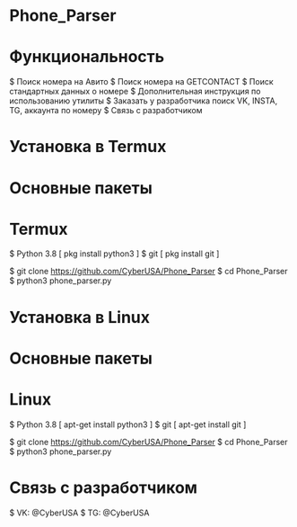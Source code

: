 # Phone_Parser
# Функциональность 
$ Поиск номера на Авито
$ Поиск номера на GETCONTACT
$ Поиск стандартных данных о номере
$ Дополнительная инструкция по использованию утилиты 
$ Заказать у разработчика поиск VK, INSTA, TG, аккаунта по номеру
$ Связь с разработчиком


# Установка в Termux
# Основные пакеты 
# Termux
$ Python 3.8 [ pkg install python3 ]
$ git [ pkg install git ]

$ git clone https://github.com/CyberUSA/Phone_Parser
$ cd Phone_Parser
$ python3 phone_parser.py


# Установка в Linux
# Основные пакеты 
# Linux
$ Python 3.8 [ apt-get install python3 ]
$ git [ apt-get install git ]

$ git clone https://github.com/CyberUSA/Phone_Parser
$ cd Phone_Parser
$ python3 phone_parser.py



# Связь с разработчиком 
$ VK: @CyberUSA
$ TG: @CyberUSA
